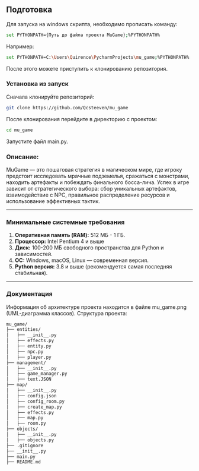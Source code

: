 ## Подготовка
Для запуска на windows скрипта, необходимо прописать команду: 
```bash
set PYTHONPATH={Путь до файла проекта MuGame};%PYTHONPATH%
```
Например: 
```bash
set PYTHONPATH=C:\Users\Quirence\PycharmProjects\mu_game;%PYTHONPATH%
```
После этого можете приступить к клонированию репозитория.
### Установка из запуск
Сначала клонируйте репозиторий:
```bash
git clone https://github.com/Qcsteeven/mu_game
```
После клонирования перейдите в директорию с проектом:
```bash
cd mu_game
```
Запустите файл main.py.
### Описание:

MuGame — это пошаговая стратегия в магическом мире, где игроку предстоит исследовать мрачные подземелья, сражаться с монстрами, находить артефакты и побеждать финального босса-лича. Успех в игре зависит от стратегического выбора: сбор уникальных артефактов, взаимодействие с NPC, правильное распределение ресурсов и использование эффективных тактик.

---
### Минимальные системные требования

1. **Оперативная память (RAM):** 512 МБ - 1 ГБ.
2. **Процессор:** Intel Pentium 4 и выше
3. **Диск:** 100-200 МБ свободного пространства для Python и зависимостей.
4. **ОС:** Windows, macOS, Linux — современная версия.
5. **Python версия:** 3.8 и выше (рекомендуется самая последняя стабильная).
---
### Документация

Информация об архитектуре проекта находится в файле mu_game.png (UML-диаграмма классов). Структура проекта:
```markdown
mu_game/
├── entities/
│   ├── __init__.py
│   ├── effects.py
│   ├── entity.py
│   ├── npc.py
│   ├── player.py
├── management/
│   ├── __init__.py
│   ├── game_manager.py
│   ├── text.JSON
├── map/
│   ├── __init__.py
│   ├── config.json
│   ├── config_room.py
│   ├── create_map.py
│   ├── effects.py
│   ├── map.py
│   ├── room.py
├── objects/
│   ├── __init__.py
│   ├── objects.py
├── .gitignore
├── __init__.py
├── main.py
├── README.md

```